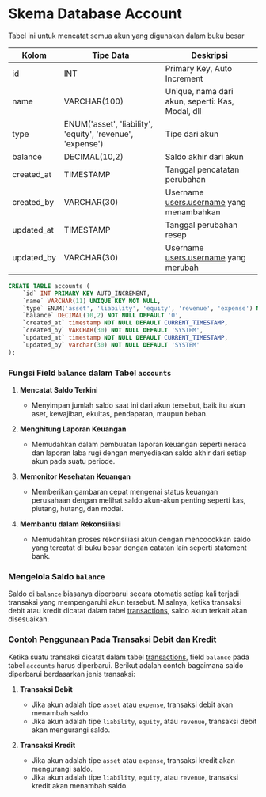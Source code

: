 # Skema Database Account

Tabel ini untuk mencatat semua akun yang digunakan dalam buku besar

| Kolom      | Tipe Data     | Deskripsi                       |
|------------|---------------|---------------------------------|
| id         | INT           | Primary Key, Auto Increment     |
| name       | VARCHAR(100)  | Unique, nama dari akun, seperti: Kas, Modal, dll |
| type       | ENUM('asset', 'liability', 'equity', 'revenue', 'expense') | Tipe dari akun |
| balance    | DECIMAL(10,2) | Saldo akhir dari akun |
| created_at | TIMESTAMP     | Tanggal pencatatan perubahan    |
| created_by | VARCHAR(30)   | Username [users.username](01-user.md) yang menambahkan |
| updated_at | TIMESTAMP     | Tanggal perubahan resep          |
| updated_by | VARCHAR(30)   | Username [users.username](01-user.md) yang merubah |


```sql
CREATE TABLE accounts (
    `id` INT PRIMARY KEY AUTO_INCREMENT,
    `name` VARCHAR(11) UNIQUE KEY NOT NULL,
    `type` ENUM('asset', 'liability', 'equity', 'revenue', 'expense') NOT NULL,
    `balance` DECIMAL(10,2) NOT NULL DEFAULT '0',
    `created_at` timestamp NOT NULL DEFAULT CURRENT_TIMESTAMP,
    `created_by` VARCHAR(30) NOT NULL DEFAULT 'SYSTEM',
    `updated_at` timestamp NOT NULL DEFAULT CURRENT_TIMESTAMP,
    `updated_by` varchar(30) NOT NULL DEFAULT 'SYSTEM'
);
```

### Fungsi Field `balance` dalam Tabel `accounts`

   1. **Mencatat Saldo Terkini**
      - Menyimpan jumlah saldo saat ini dari akun tersebut, baik itu akun aset, kewajiban, ekuitas, pendapatan, maupun beban.

   2. **Menghitung Laporan Keuangan**
      - Memudahkan dalam pembuatan laporan keuangan seperti neraca dan laporan laba rugi dengan menyediakan saldo akhir dari setiap akun pada suatu periode.

   3. **Memonitor Kesehatan Keuangan**
      - Memberikan gambaran cepat mengenai status keuangan perusahaan dengan melihat saldo akun-akun penting seperti kas, piutang, hutang, dan modal.

   4. **Membantu dalam Rekonsiliasi**
      - Memudahkan proses rekonsiliasi akun dengan mencocokkan saldo yang tercatat di buku besar dengan catatan lain seperti statement bank.

### Mengelola Saldo `balance`

Saldo di `balance` biasanya diperbarui secara otomatis setiap kali terjadi transaksi yang mempengaruhi akun tersebut. Misalnya, ketika transaksi debit atau kredit dicatat dalam tabel [transactions](10-transaction.md), saldo akun terkait akan disesuaikan.

### Contoh Penggunaan Pada Transaksi Debit dan Kredit
Ketika suatu transaksi dicatat dalam tabel [transactions](10-transaction.md), field `balance` pada tabel `accounts` harus diperbarui. Berikut adalah contoh bagaimana saldo diperbarui berdasarkan jenis transaksi:

1. **Transaksi Debit**
   - Jika akun adalah tipe `asset` atau `expense`, transaksi debit akan menambah saldo.
   - Jika akun adalah tipe `liability`, `equity`, atau `revenue`, transaksi debit akan mengurangi saldo.

2. **Transaksi Kredit**
   - Jika akun adalah tipe `asset` atau `expense`, transaksi kredit akan mengurangi saldo.
   - Jika akun adalah tipe `liability`, `equity`, atau `revenue`, transaksi kredit akan menambah saldo.